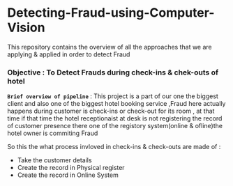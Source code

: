 # Detecting-Fraud-using-Computer-Vision
This repository contains the overview of all the approaches that we are applying & applied in order to detect Fraud

### Objective : To Detect Frauds during check-ins & chek-outs of hotel 

**`Brief overview of pipeline`**  : This project is a part of our one the biggest client and also one of the biggest hotel booking service ,Fraud here actually happens  during customer is check-ins or check-out for its room , at that time if that time the hotel receptionaist at desk is not registering the record of customer presence there one of the registory system(online & ofline)the hotel owner is commiting Fraud

So this the what process invloved in check-ins & check-outs are made of :

* Take the customer details
* Create the record in Physical register
* Create the record in Online System

